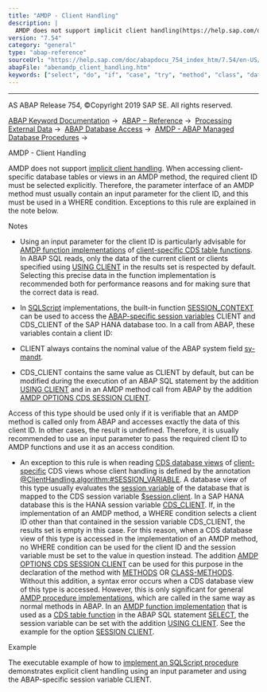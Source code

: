```yaml
---
title: "AMDP - Client Handling"
description: |
  AMDP does not support implicit client handling(https://help.sap.com/doc/abapdocu_754_index_htm/7.54/en-US/abenopen_sql_client_handling.htm). When accessing client-specific database tables or views in an AMDP method, the required client ID must be selected explicitly. Therefore, the parameter inter
version: "7.54"
category: "general"
type: "abap-reference"
sourceUrl: "https://help.sap.com/doc/abapdocu_754_index_htm/7.54/en-US/abenamdp_client_handling.htm"
abapFile: "abenamdp_client_handling.htm"
keywords: ["select", "do", "if", "case", "try", "method", "class", "data", "abenamdp", "client", "handling"]
---
```


* * *

AS ABAP Release 754, ©Copyright 2019 SAP SE. All rights reserved.

[ABAP Keyword Documentation](https://help.sap.com/doc/abapdocu_754_index_htm/7.54/en-US/abenabap.htm) →  [ABAP − Reference](https://help.sap.com/doc/abapdocu_754_index_htm/7.54/en-US/abenabap_reference.htm) →  [Processing External Data](https://help.sap.com/doc/abapdocu_754_index_htm/7.54/en-US/abenabap_language_external_data.htm) →  [ABAP Database Access](https://help.sap.com/doc/abapdocu_754_index_htm/7.54/en-US/abenabap_sql.htm) →  [AMDP - ABAP Managed Database Procedures](https://help.sap.com/doc/abapdocu_754_index_htm/7.54/en-US/abenamdp.htm) → 

AMDP - Client Handling

AMDP does not support [implicit client handling](https://help.sap.com/doc/abapdocu_754_index_htm/7.54/en-US/abenopen_sql_client_handling.htm). When accessing client-specific database tables or views in an AMDP method, the required client ID must be selected explicitly. Therefore, the parameter interface of an AMDP method must usually contain an input parameter for the client ID, and this must be used in a WHERE condition. Exceptions to this rule are explained in the note below.

Notes

-   Using an input parameter for the client ID is particularly advisable for [AMDP function implementations](https://help.sap.com/doc/abapdocu_754_index_htm/7.54/en-US/abenamdp_function_methods.htm) of [client-specific CDS table functions](https://help.sap.com/doc/abapdocu_754_index_htm/7.54/en-US/abencds_func_client_handling.htm). In ABAP SQL reads, only the data of the current client or clients specified using [USING CLIENT](https://help.sap.com/doc/abapdocu_754_index_htm/7.54/en-US/abapselect_client.htm) in the results set is respected by default. Selecting this precise data in the function implementation is recommended both for performance reasons and for making sure that the correct data is read.

-   In [SQLScript](https://help.sap.com/doc/abapdocu_754_index_htm/7.54/en-US/abenamdp_hdb_sqlscript.htm) implementations, the built-in function [SESSION\_CONTEXT](https://help.sap.com/viewer/4fe29514fd584807ac9f2a04f6754767/2.0.03/en-US) can be used to access the [ABAP-specific session variables](https://help.sap.com/doc/abapdocu_754_index_htm/7.54/en-US/abenhana_session_variables.htm) CLIENT and CDS\_CLIENT of the SAP HANA database too. In a call from ABAP, these variables contain a client ID:

-   CLIENT always contains the nominal value of the ABAP system field [sy-mandt](https://help.sap.com/doc/abapdocu_754_index_htm/7.54/en-US/abensystem_fields.htm).

-   CDS\_CLIENT contains the same value as CLIENT by default, but can be modified during the execution of an ABAP SQL statement by the addition [USING CLIENT](https://help.sap.com/doc/abapdocu_754_index_htm/7.54/en-US/abapselect_client.htm) and in an AMDP method call from ABAP by the addition [AMDP OPTIONS CDS SESSION CLIENT](https://help.sap.com/doc/abapdocu_754_index_htm/7.54/en-US/abapmethods_amdp_options.htm).

Access of this type should be used only if it is verifiable that an AMDP method is called only from ABAP and accesses exactly the data of this client ID. In other cases, the result is undefined. Therefore, it is usually recommended to use an input parameter to pass the required client ID to AMDP functions and use it as an access condition.

-   An exception to this rule is when reading [CDS database views](https://help.sap.com/doc/abapdocu_754_index_htm/7.54/en-US/abencds_database_view_glosry.htm "Glossary Entry") of [client-specific](https://help.sap.com/doc/abapdocu_754_index_htm/7.54/en-US/abencds_client_handling.htm) CDS views whose client handling is defined by the annotation [@ClientHandling.algorithm:#SESSION\_VARIABLE](https://help.sap.com/doc/abapdocu_754_index_htm/7.54/en-US/abencds_client_handling.htm). A database view of this type usually evaluates the [session variable](https://help.sap.com/doc/abapdocu_754_index_htm/7.54/en-US/abensession_variable_glosry.htm "Glossary Entry") of the database that is mapped to the CDS session variable [$session.client](https://help.sap.com/doc/abapdocu_754_index_htm/7.54/en-US/abencds_f1_session_variable.htm). In a SAP HANA database this is the HANA session variable [CDS\_CLIENT](https://help.sap.com/doc/abapdocu_754_index_htm/7.54/en-US/abenhana_session_variables.htm). If, in the implementation of an AMDP method, a WHERE condition selects a client ID other than that contained in the session variable CDS\_CLIENT, the results set is empty in this case. For this reason, when a CDS database view of this type is accessed in the implementation of an AMDP method, no WHERE condition can be used for the client ID and the session variable must be set to the value in question instead. The addition [AMDP OPTIONS CDS SESSION CLIENT](https://help.sap.com/doc/abapdocu_754_index_htm/7.54/en-US/abapmethods_amdp_options.htm) can be used for this purpose in the declaration of the method with [METHODS](https://help.sap.com/doc/abapdocu_754_index_htm/7.54/en-US/abapmethods.htm) OR [CLASS-METHODS](https://help.sap.com/doc/abapdocu_754_index_htm/7.54/en-US/abapmethods.htm). Without this addition, a syntax error occurs when a CDS database view of this type is accessed. However, this is only significant for general [AMDP procedure implementations](https://help.sap.com/doc/abapdocu_754_index_htm/7.54/en-US/abenamdp_procedure_method_glosry.htm "Glossary Entry"), which are called in the same way as normal methods in ABAP. In an [AMDP function implementation](https://help.sap.com/doc/abapdocu_754_index_htm/7.54/en-US/abenamdp_function_method_glosry.htm "Glossary Entry") that is used as a [CDS table function](https://help.sap.com/doc/abapdocu_754_index_htm/7.54/en-US/abencds_table_function_glosry.htm "Glossary Entry") in the ABAP SQL statement [SELECT](https://help.sap.com/doc/abapdocu_754_index_htm/7.54/en-US/abapselect.htm), the session variable can be set with the addition [USING CLIENT](https://help.sap.com/doc/abapdocu_754_index_htm/7.54/en-US/abapselect.htm). See the example for the option [SESSION CLIENT](https://help.sap.com/doc/abapdocu_754_index_htm/7.54/en-US/abapmethods_amdp_options.htm).

Example

The executable example of how to [implement an SQLScript procedure](https://help.sap.com/doc/abapdocu_754_index_htm/7.54/en-US/abenamdp_abexa.htm) demonstrates explicit client handling using an input parameter and using the ABAP-specific session variable CLIENT.